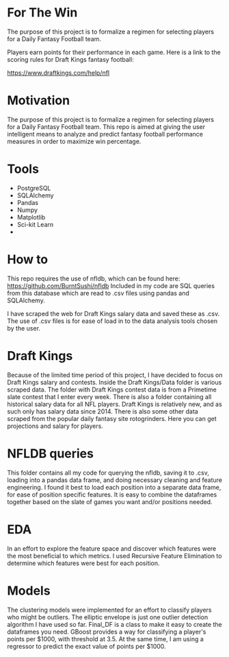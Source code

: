 # For The Win

The purpose of this project is to formalize a regimen for selecting players for a Daily Fantasy Football team.



Players earn points for their performance in each game. Here is a link to the scoring rules for Draft Kings fantasy football:

https://www.draftkings.com/help/nfl

# Motivation

The purpose of this project is to formalize a regimen for selecting players for a Daily Fantasy Football team. This repo is aimed at giving the user intelligent means to analyze and predict fantasy football performance measures in order to maximize win percentage.

# Tools

-   PostgreSQL
-   SQLAlchemy
-   Pandas
-   Numpy
-   Matplotlib
-   Sci-kit Learn
-   

# How to

This repo requires the use of nfldb, which can be found here: https://github.com/BurntSushi/nfldb
Included in my code are SQL queries from this database which are read to .csv files using pandas and SQLAlchemy.

I have scraped the web for Draft Kings salary data and saved these as .csv. The use of .csv files is for ease of load in to the data analysis tools chosen by the user.

# Draft Kings

Because of the limited time period of this project, I have decided to focus on Draft Kings salary and contests. Inside the Draft Kings/Data folder is various scraped data. The folder with Draft Kings contest data is from a Primetime slate contest that I enter every week. There is also a folder containing all historical salary data for all NFL players. Draft Kings is relatively new, and as such only has salary data since 2014. There is also some other data scraped from the popular daily fantasy site rotogrinders. Here you can get projections and salary for players.

# NFLDB queries

This folder contains all my code for querying the nfldb, saving it to .csv, loading into a pandas data frame, and doing necessary cleaning and feature engineering. I found it best to load each position into a separate data frame, for ease of position specific features. It is easy to combine the dataframes together based on the slate of games you want and/or positions needed.

# EDA
In an effort to explore the feature space and discover which features were the most beneficial to which metrics. I used Recursive Feature Elimination to determine which features were best for each position.

# Models
The clustering models were implemented for an effort to classify players who might be outliers. The elliptic envelope is just one outlier detection algorithm I have used so far. Final_DF is a class to make it easy to create the dataframes you need. GBoost provides a way for classifying a player's points per $1000, with threshold at 3.5. At the same time, I am using a regressor to predict the exact value of points per $1000. 
